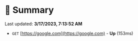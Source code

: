 # 📖 Summary
Last updated: **3/17/2023, 7:13:52 AM**

- `GET` [https://google.com](https://google.com) - **Up** (153ms)
